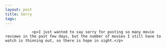 ```yaml
---
layout: post
title: Sorry
tags:
---
```



                <p>I just wanted to say sorry for posting so many movie reviews in the past few days, but the number of movies I still have to watch is thinning out, so there is hope in sight.</p>

